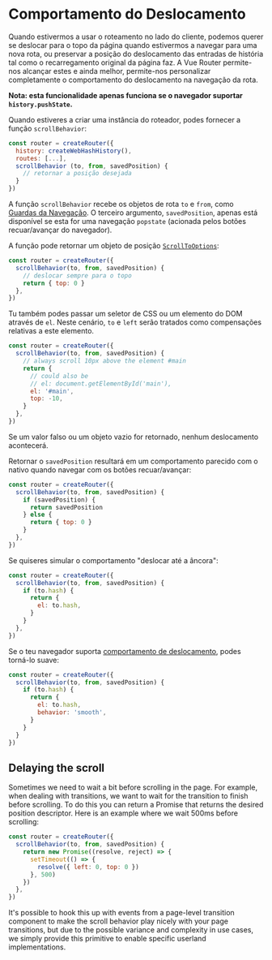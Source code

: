 # Comportamento do Deslocamento

<VueSchoolLink
  href="https://vueschool.io/lessons/scroll-behavior"
  title="Aprenda a como personalizar o comportamento do deslocamento"
/>

Quando estivermos a usar o roteamento no lado do cliente, podemos querer se deslocar para o topo da página quando estivermos a navegar para uma nova rota, ou preservar a posição do deslocamento das entradas de história tal como o recarregamento original da página faz. A Vue Router permite-nos alcançar estes e ainda melhor, permite-nos personalizar completamente o comportamento do deslocamento na navegação da rota.

**Nota: esta funcionalidade apenas funciona se o navegador suportar `history.pushState`.**

Quando estiveres a criar uma instância do roteador, podes fornecer a função `scrollBehavior`:

```js
const router = createRouter({
  history: createWebHashHistory(),
  routes: [...],
  scrollBehavior (to, from, savedPosition) {
    // retornar a posição desejada
  }
})
```

A função `scrollBehavior` recebe os objetos de rota `to` e `from`, como [Guardas da Navegação](./navigation-guards.md). O terceiro argumento, `savedPosition`, apenas está disponível se esta for uma navegação `popstate` (acionada pelos botões recuar/avançar do navegador).

A função pode retornar um objeto de posição [`ScrollToOptions`](https://developer.mozilla.org/en-US/docs/Web/API/ScrollToOptions):

```js
const router = createRouter({
  scrollBehavior(to, from, savedPosition) {
    // deslocar sempre para o topo
    return { top: 0 }
  },
})
```

Tu também podes passar um seletor de CSS ou um elemento do DOM através de `el`. Neste cenário, `to` e `left` serão tratados como compensações relativas a este elemento.

```js
const router = createRouter({
  scrollBehavior(to, from, savedPosition) {
    // always scroll 10px above the element #main
    return {
      // could also be
      // el: document.getElementById('main'),
      el: '#main',
      top: -10,
    }
  },
})
```

Se um valor falso ou um objeto vazio for retornado, nenhum deslocamento acontecerá.

Retornar o `savedPosition` resultará em um comportamento parecido com o nativo quando navegar com os botões recuar/avançar:

```js
const router = createRouter({
  scrollBehavior(to, from, savedPosition) {
    if (savedPosition) {
      return savedPosition
    } else {
      return { top: 0 }
    }
  },
})
```

Se quiseres simular o comportamento "deslocar até a âncora":

```js
const router = createRouter({
  scrollBehavior(to, from, savedPosition) {
    if (to.hash) {
      return {
        el: to.hash,
      }
    }
  },
})
```

Se o teu navegador suporta [comportamento de deslocamento](https://developer.mozilla.org/en-US/docs/Web/API/ScrollToOptions/behavior), podes torná-lo suave:

```js
const router = createRouter({
  scrollBehavior(to, from, savedPosition) {
    if (to.hash) {
      return {
        el: to.hash,
        behavior: 'smooth',
      }
    }
  }
})
```

## Delaying the scroll

Sometimes we need to wait a bit before scrolling in the page. For example, when dealing with transitions, we want to wait for the transition to finish before scrolling. To do this you can return a Promise that returns the desired position descriptor. Here is an example where we wait 500ms before scrolling:

```js
const router = createRouter({
  scrollBehavior(to, from, savedPosition) {
    return new Promise((resolve, reject) => {
      setTimeout(() => {
        resolve({ left: 0, top: 0 })
      }, 500)
    })
  },
})
```

It's possible to hook this up with events from a page-level transition component to make the scroll behavior play nicely with your page transitions, but due to the possible variance and complexity in use cases, we simply provide this primitive to enable specific userland implementations.

